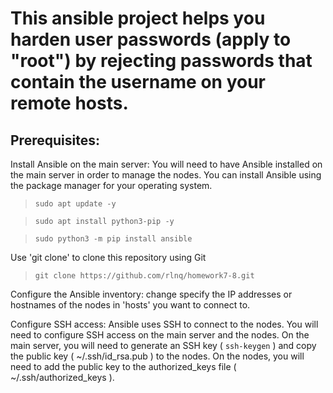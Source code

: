 # This ansible project helps you harden user passwords (apply to "root") by rejecting passwords that contain the username on your remote hosts.

## Prerequisites:

Install Ansible on the main server: You will need to have Ansible installed on the main server in order to manage the nodes. You can install Ansible using the package manager for your operating system.

> `sudo apt update -y`

> `sudo apt install python3-pip -y`

> `sudo python3 -m pip install ansible`

Use 'git clone' to clone this repository using Git

> `git clone https://github.com/rlnq/homework7-8.git`

Configure the Ansible inventory: change specify the IP addresses or hostnames of the nodes in 'hosts' you want to connect to.

Configure SSH access: Ansible uses SSH to connect to the nodes. You will need to configure SSH access on the main server and the nodes. 
On the main server, you will need to generate an SSH key ( `ssh-keygen` ) and copy the public key ( ~/.ssh/id_rsa.pub ) to the nodes. 
On the nodes, you will need to add the public key to the authorized_keys file ( ~/.ssh/authorized_keys ).

